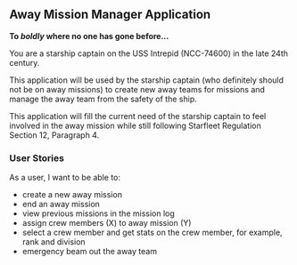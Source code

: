 ## Away Mission Manager Application

**To *boldly* where no one has gone before...**

You are a starship captain on the USS Intrepid (NCC-74600) in the late 24th century.

This application will be used by the starship captain (who definitely should not be on away missions) to create new
away teams for missions and manage the away team from the safety of the ship.

This application will fill the current need of the starship captain to feel involved in the away mission while still
following Starfleet Regulation Section 12, Paragraph 4.

### User Stories

As a user, I want to be able to:
- create a new away mission
- end an away mission
- view previous missions in the mission log
- assign crew members (X) to away mission (Y)
- select a crew member and get stats on the crew member, for example, rank and division
- emergency beam out the away team 

